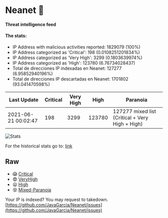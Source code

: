 # Neanet :hocho:
#### Threat intelligence feed
#### The stats:

- IP Address with malicious activities reported: 1829079 (100%)
- IP Address categorized as 'Critical':  198 (0.0108251201834%)
- IP Address categorized as 'Very High':  3299 (0.1803639974%)
- IP Address categorized as 'High':  123780 (6.76734028437)
- Total de direcciones IP indexadas en Neanet:  127277 (6.95852940196%)
- Total de direcciones IP descartadas en Neanet:  1701802 (93.041470598%)

| Last Update | Critical | Very High | High | Paranoia |
| --- | --- | --- | --- | --- |
| 2021-06-21 00:02:47 | 198 | 3299 | 123780 | 127277 mixed list (Critical + Very High + High)|

![Stats](https://docs.google.com/spreadsheets/d/e/2PACX-1vSnaNMIXVabIpDJjufMlzH7poXnshF3mgd8Is1g9ytUEzVsP5my4Trn8f-xkoLLQ38xpL3HtmUexLo6/pubchart?oid=501124687&format=image)

For the historical stats go to: [link](/stats.csv)
## Raw
- :scream: [Critical](https://raw.githubusercontent.com/JavaGarcia/Neanet/master/blacklists/neanet_critical.txt)
- :fearful: [VeryHigh](https://raw.githubusercontent.com/JavaGarcia/Neanet/master/blacklists/neanet_veryHigh.txtt)
- :frowning: [High](https://raw.githubusercontent.com/JavaGarcia/Neanet/master/blacklists/neanet_high.txt)
- :dizzy_face: [Mixed-Paranoia](https://raw.githubusercontent.com/JavaGarcia/Neanet/master/blacklists/neanet_all.txt)


Your IP is indexed? You may request to takedown. [https://github.com/JavaGarcia/Neanet/issues](https://github.com/JavaGarcia/Neanet/issues)





















































































































































































































































































































































































































































































































































































































































































































































































































































































































































































































































































































































































































































































































































































































































































































































































































































































































































































































































































































































































































































































































































































































































































































































































































































































































































































































































































































































































































































































































































































































































































































































































































































































































































































































































































































































































































































































































































































































































































































































































































































































































































































































































































































































































































































































































































































































































































































































































































































































































































































































































































































































































































































































































































































































































































































































































































































































































































































































































































































































































































































































































































































































































































































































































































































































































































































































































































































































































































































































































































































































































































































































































































































































































